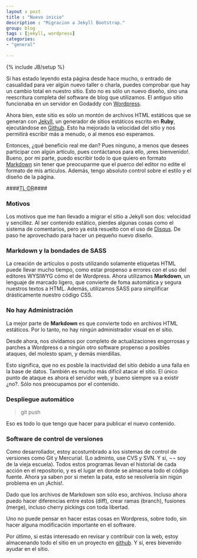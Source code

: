 ```yaml
---
layout : post
title : "Nuevo inicio"
description : "Migracion a Jekyll Bootstrap."
group: blog
tags : [jekyll, wordpress]
categories: 
- "general"
  
---
```

{% include JB/setup %}

Si has estado leyendo esta página desde hace mucho, o entrado de casualidad para ver algún nuevo 
taller o charla, puedes comprobar que hay un cambio total en nuestro sitio.
Esto no es sólo un nuevo diseño, sino una reescritura completa del software de blog que utilizamos.
El antiguo sitio funcionaba en un servidor en Godaddy con [Wordpress](http://wordpress.org/).

Ahora bien, este sitio es sólo un montón de archivos HTML estáticos que se generan con 
[Jekyll](http://jekyllrb.com/), un generador de sitios estáticos escrito en **Ruby**,
ejecutándose en [Github](http://github.com/). 
Esto ha mejorado la velocidad del sitio y nos permitirá escribir más a menudo, o al menos eso esperamos.

Entonces, ¿qué beneficio real me dan? Pues ninguno, a menos que desees participar con algún artículo,
pues contáctanos para ello, ¡eres bienvenido!. Bueno, por mi parte, puedo escribir todo lo que quiero
en formato [Markdown](http://daringfireball.net/projects/markdown/) sin tener que preocuparme que 
el puerco del editor no edite el formato de mis artículos. Además, tengo absoluto control sobre 
el estilo y el diseño de la página.

####<abbr title="Too long; didn't read">TL;DR</abbr>####
<br>

### Motivos

Los motivos que me han llevado a migrar el sitio a Jekyll son dos: velocidad y sencillez.
Al ser contenido estático, pierdes algunas cosas como el sistema de comentarios, pero ya está
resuelto con el uso de [Disqus](http://disqus.com/). De paso he aprovechado para hacer un pequeño 
nuevo diseño.

### Markdown y la bondades de SASS

La creación de artículos o posts utilizando solamente etiquetas HTML puede llevar mucho tiempo, como
estar propenso a errores con el uso del editores WYSIWYG cómo el de Wordpress.
Ahora utilizamos **Markdown**, un lenguaje de marcado ligero, que convierte de foma automática y 
segura nuestros textos a HTML. Además, utilizamos SASS para simplificar drásticamente nuestro código CSS.

### No hay Administración

La mejor parte de **Markdown** es que convierte todo en archivos HTML estáticos. Por lo tanto,
no hay ningún administrador visual en el sitio.

Desde ahora, nos olvidamos por completo de actualizaciones engorrosas y parches a Wordpress
o a ningún otro software propenso a posibles ataques, del molesto spam, y demás mierdillas.

Esto significa, que no es posble la inactividad del sitio debido a una falla en la base de datos.
También es mucho más difícil atacar el sitio. El único punto de ataque es ahora el servidor web,
y bueno siempre va a existir ¿no?. Sólo nos preocupamos por el contenido.
 
### Despliegue automático

> git push

Eso es todo lo que tengo que hacer para publicar el nuevo contenido.

### Software de control de versiones

Como desarrollador, estoy acostumbrado a los sistemas de control de versiones como Git y Mercurial.
(Lo adminto, use CVS y SVN. Y sí, ¬¬ soy de la vieja escuela).
Todos estos programas llevan el historial de cada acción en el repositorio, y es el lugar en donde
se almacena todo el código fuente. Ahora ya saben por si meten la pata, esto se resolvería sin
nigún problema en un ¡Achís!.

Dado que los archivos de Markdown son sólo eso, archivos. Incluso ahora puedo hacer diferencias entre 
estos (diff), crear ramas (branch), fusiones (merge), incluso cherry pickings con toda libertad.

Uno no puede pensar en hacer estas cosas en Wordpress, sobre todo, sin hacer alguna modificación 
importante en el software.

Por útlimo, si estás interesado en revisar y contribuir con la web, estoy almacenando todo el 
sitio en un proyecto en [github](https://github.com/idatux/idatux.github.com). Y sí, eres bievenido
ayudar en el sitio.

